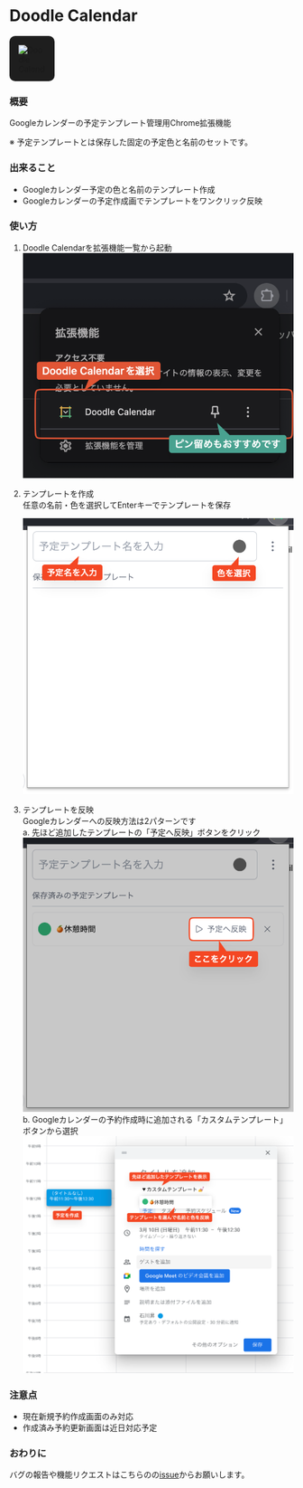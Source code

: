 # Doodle Calendar

<div style = "padding:1rem;border-radius:10px;background-color:#1E1E1E;width:fit-content;aspect-ratio: 1/1;display:flex;">
   <image src="public/images/logo.png" alt="Doodle Calendarのロゴ" height = 48 width = 48 >
</div>

### 概要

Googleカレンダーの予定テンプレート管理用Chrome拡張機能

※ 予定テンプレートとは保存した固定の予定色と名前のセットです。

### 出来ること

- Googleカレンダー予定の色と名前のテンプレート作成
- Googleカレンダーの予定作成画でテンプレートをワンクリック反映

### 使い方

1. Doodle Calendarを拡張機能一覧から起動
   ![拡張機能を選択](/public/images/howto01.png)

2. テンプレートを作成 \
   任意の名前・色を選択してEnterキーでテンプレートを保存

   ![テンプレート作成](/public/images/howto02.png)

3. テンプレートを反映 \
    Googleカレンダーへの反映方法は2パターンです \
    a. 先ほど追加したテンプレートの「予定へ反映」ボタンをクリック \
    ![拡張機能から予定へ反映](/public/images/howto03.png)
   b. Googleカレンダーの予約作成時に追加される「カスタムテンプレート」ボタンから選択
   ![Googleから予定へ反映](/public/images/howto04.png)

### 注意点

- 現在新規予約作成画面のみ対応
- 作成済み予約更新画面は近日対応予定

### おわりに

バグの報告や機能リクエストはこちらのの[issue](https://github.com/nuintee/doodle-calendar/issues)からお願いします。
